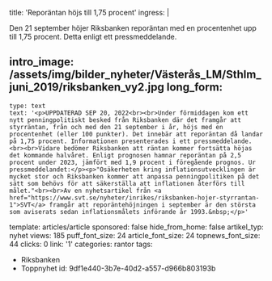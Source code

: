 title: 'Reporäntan höjs till 1,75 procent'
ingress: |
  <p>Den 21 september höjer Riksbanken reporäntan med en procentenhet upp till 1,75 procent. Detta enligt ett pressmeddelande.
  </p>
  
intro_image: /assets/img/bilder_nyheter/Västerås_LM/Sthlm_juni_2019/riksbanken_vy2.jpg
long_form:
  -
    type: text
    text: '<p>UPPDATERAD SEP 20, 2022<br><br>Under förmiddagen kom ett nytt penningpolitiskt besked från Riksbanken där det framgår att styrräntan, från och med den 21 september i år, höjs med en procentenhet (eller 100 punkter). Det innebär att reporäntan då landar på 1,75 procent. Informationen presenterades i ett pressmeddelande.<br><br>Vidare bedömer Riksbanken att räntan kommer fortsätta höjas det kommande halvåret. Enligt prognosen hamnar reporäntan på 2,5 procent under 2023, jämfört med 1,9 procent i föregående prognos. Ur pressmeddelandet:</p><p>"Osäkerheten kring inflationsutvecklingen är mycket stor och Riksbanken kommer att anpassa penningpolitiken på det sätt som behövs för att säkerställa att inflationen återförs till målet."<br><br>Av en nyhetsartikel från <a href="https://www.svt.se/nyheter/inrikes/riksbanken-hojer-styrrantan-1">SVT</a> framgår att reporäntehöjningen i september är den största som aviserats sedan inflationsmålets införande år 1993.&nbsp;</p>'
template: articles/article
sponsored: false
hide_from_home: false
artikel_typ: nyhet
views: 185
puff_font_size: 24
article_font_size: 24
topnews_font_size: 44
clicks: 0
link: '1'
categories: rantor
tags:
  - Riksbanken
  - Toppnyhet
id: 9df1e440-3b7e-40d2-a557-d966b803193b
